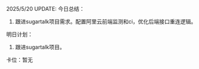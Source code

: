 2025/5/20 UPDATE:
今日总结：
1. 跟进sugartalk项目需求。配置阿里云前端监测和ci，优化后端接口重连逻辑。

明日计划：
1.  跟进sugartalk项目。

卡位：暂无
